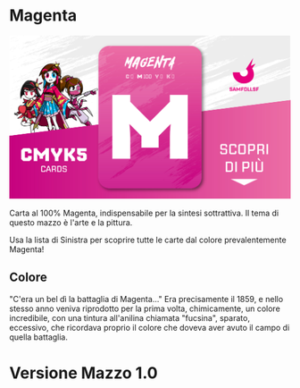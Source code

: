 # Magenta

![magenta](eg/magenta.jpg)

Carta al 100% Magenta, indispensabile per la sintesi sottrattiva. Il tema di questo mazzo è l'arte e la pittura.

Usa la lista di Sinistra per scoprire tutte le carte dal colore prevalentemente Magenta!

## Colore

"C'era un bel dì la battaglia di Magenta..." Era precisamente il 1859, e nello stesso anno veniva riprodotto per la prima volta, chimicamente, un colore incredibile, con una tintura all'anilina chiamata "fucsina", sparato, eccessivo, che ricordava proprio il colore che doveva aver avuto il campo di quella battaglia.

# Versione Mazzo 1.0